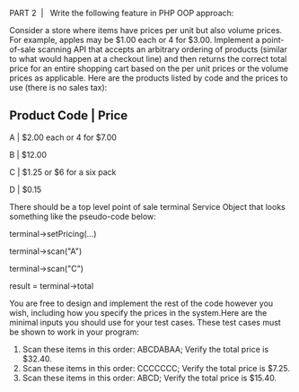 PART 2 ​ | ​ ​ Write the following feature in PHP OOP approach:

Consider a store where items have prices per unit but also volume prices. ​ For example, apples
may be $1.00 each or 4 for $3.00.
Implement a point-of-sale scanning API that accepts an arbitrary ordering of products (similar to
what would happen at a checkout line) and then returns the correct total price for an entire
shopping cart based on the per unit prices or the volume prices as applicable.
Here are the products listed by code and the prices to use (there is no sales tax):

Product Code | Price
--------------------------------------------------

A | $2.00 each or 4 for $7.00

B | $12.00

C | $1.25 or $6 for a six pack

D | $0.15


There should be a top level point of sale terminal Service Object that looks something like the
pseudo-code below:

terminal->setPricing(...)

terminal->scan("A")

terminal->scan("C")

result = terminal->total

You are free to design and implement the rest of the code however you wish, including how you
specify the prices in the system.Here are the minimal inputs you should use for your test cases. These test cases must be
shown to work in your program:
1. Scan these items in this order: ABCDABAA; Verify the total price is $32.40.
2. Scan these items in this order: CCCCCCC; Verify the total price is $7.25.
3. Scan these items in this order: ABCD; Verify the total price is $15.40.
